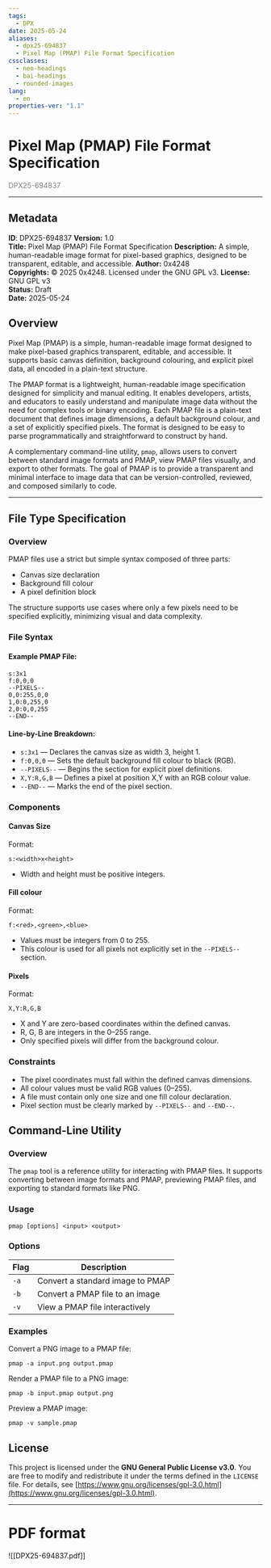 ```yaml
---
tags:
  - DPX
date: 2025-05-24
aliases:
  - dpx25-694837
  - Pixel Map (PMAP) File Format Specification
cssclasses:
  - neo-headings
  - bai-headings
  - rounded-images
lang:
  - en
properties-ver: "1.1"
---
```

# Pixel Map (PMAP) File Format Specification
<p class="text-center" style="margin:0;color:gray;">DPX25-694837</p>

***

## Metadata
**ID**: DPX25-694837
**Version:** 1.0  
**Title:** Pixel Map (PMAP) File Format Specification
**Description:** A simple, human-readable image format for pixel-based graphics, designed to be transparent, editable, and accessible.
**Author:** 0x4248  
**Copyrights:** © 2025 0x4248. Licensed under the GNU GPL v3.
**License:** GNU GPL v3  
**Status:** Draft  
**Date:** 2025-05-24

## Overview

Pixel Map (PMAP) is a simple, human-readable image format designed to make pixel-based graphics transparent, editable, and accessible. It supports basic canvas definition, background colouring, and explicit pixel data, all encoded in a plain-text structure.

The PMAP format is a lightweight, human-readable image specification designed for simplicity and manual editing. It enables developers, artists, and educators to easily understand and manipulate image data without the need for complex tools or binary encoding. Each PMAP file is a plain-text document that defines image dimensions, a default background colour, and a set of explicitly specified pixels. The format is designed to be easy to parse programmatically and straightforward to construct by hand.

A complementary command-line utility, `pmap`, allows users to convert between standard image formats and PMAP, view PMAP files visually, and export to other formats. The goal of PMAP is to provide a transparent and minimal interface to image data that can be version-controlled, reviewed, and composed similarly to code.

---

## File Type Specification

### Overview

PMAP files use a strict but simple syntax composed of three parts:
- Canvas size declaration
- Background fill colour
- A pixel definition block

The structure supports use cases where only a few pixels need to be specified explicitly, minimizing visual and data complexity.

### File Syntax

#### Example PMAP File:

```
s:3x1
f:0,0,0
--PIXELS--
0,0:255,0,0
1,0:0,255,0
2,0:0,0,255
--END--
```

#### Line-by-Line Breakdown:

- `s:3x1` — Declares the canvas size as width 3, height 1.
- `f:0,0,0` — Sets the default background fill colour to black (RGB).
- `--PIXELS--` — Begins the section for explicit pixel definitions.
- `X,Y:R,G,B` — Defines a pixel at position X,Y with an RGB colour value.
- `--END--` — Marks the end of the pixel section.
### Components
#### Canvas Size
Format:
```
s:<width>x<height>
```

- Width and height must be positive integers.
#### Fill colour

Format:

```
f:<red>,<green>,<blue>
```

- Values must be integers from 0 to 255.
- This colour is used for all pixels not explicitly set in the `--PIXELS--` section.

#### Pixels

Format:

```
X,Y:R,G,B
```

- X and Y are zero-based coordinates within the defined canvas.
- R, G, B are integers in the 0–255 range.
- Only specified pixels will differ from the background colour.

### Constraints

- The pixel coordinates must fall within the defined canvas dimensions.
- All colour values must be valid RGB values (0–255).
- A file must contain only one size and one fill colour declaration.
- Pixel section must be clearly marked by `--PIXELS--` and `--END--`.

## Command-Line Utility

### Overview

The `pmap` tool is a reference utility for interacting with PMAP files. It supports converting between image formats and PMAP, previewing PMAP files, and exporting to standard formats like PNG.

### Usage

```
pmap [options] <input> <output>
```

### Options

|Flag|Description|
|---|---|
|`-a`|Convert a standard image to PMAP|
|`-b`|Convert a PMAP file to an image|
|`-v`|View a PMAP file interactively|
### Examples
Convert a PNG image to a PMAP file:

```
pmap -a input.png output.pmap
```

Render a PMAP file to a PNG image:

```
pmap -b input.pmap output.png
```

Preview a PMAP image:

```
pmap -v sample.pmap
```

## License
This project is licensed under the **GNU General Public License v3.0**. You are free to modify and redistribute it under the terms defined in the `LICENSE` file. For details, see [https://www.gnu.org/licenses/gpl-3.0.html](https://www.gnu.org/licenses/gpl-3.0.html).

***
# PDF format

![[DPX25-694837.pdf]]